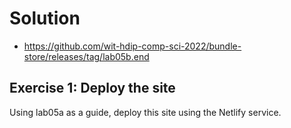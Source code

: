 # Solution

- <https://github.com/wit-hdip-comp-sci-2022/bundle-store/releases/tag/lab05b.end>

## Exercise 1: Deploy the site

Using lab05a as a guide, deploy this site using the Netlify service.

